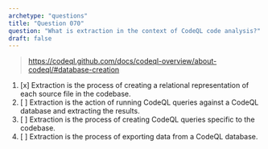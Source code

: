 ```yaml
---
archetype: "questions"
title: "Question 070"
question: "What is extraction in the context of CodeQL code analysis?"
draft: false
---
```



> https://codeql.github.com/docs/codeql-overview/about-codeql/#database-creation
1. [x] Extraction is the process of creating a relational representation of each source file in the codebase.
1. [ ] Extraction is the action of running CodeQL queries against a CodeQL database and extracting the results.
1. [ ] Extraction is the process of creating CodeQL queries specific to the codebase.
1. [ ] Extraction is the process of exporting data from a CodeQL database.
